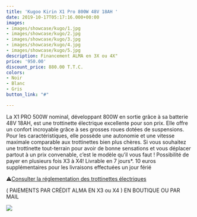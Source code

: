 ```yaml
---
title: 'Kugoo Kirin X1 Pro 800W 48V 18AH '
date: 2019-10-17T05:17:16.000+00:00
images:
- images/showcase/kugo/1.jpg
- images/showcase/kugo/2.jpg
- images/showcase/kugo/3.jpg
- images/showcase/kugo/4.jpg
- images/showcase/kugo/5.jpg
description: Financement ALMA en 3X ou 4X"
price: '950.00'
discount_price: 880.00 T.T.C.
colors:
- Noir
- Blanc
- Gris
button_link: "#"

---
```

La X1 PRO 500W nominal, développant 800W en sortie grâce à sa batterie 48V 18AH, est une trottinette électrique excellente pour son prix. Elle offre un confort incroyable grâce à ses grosses roues dotées de suspensions. Pour les caractéristiques, elle possède une autonomie et une vitesse maximale comparable aux trottinettes bien plus chères. Si vous souhaitez une trottinette tout-terrain pour avoir de bonne sensations et vous déplacer partout à un prix convenable, c’est le modèle qu’il vous faut ! Possibilité de payer en plusieurs fois X3 à X4! Livrable en 7 jours*. 10 euros supplémentaires pour les livraisons effectuées un jour férié

⚠️[Consulter la réglementation des trottinettes électriques](/uploads/reglementation.pdf)

( PAIEMENTS PAR CRÉDIT ALMA EN X3 ou X4 ) EN BOUTIQUE OU PAR MAIL

![](/uploads/sans-titre-6.png)
